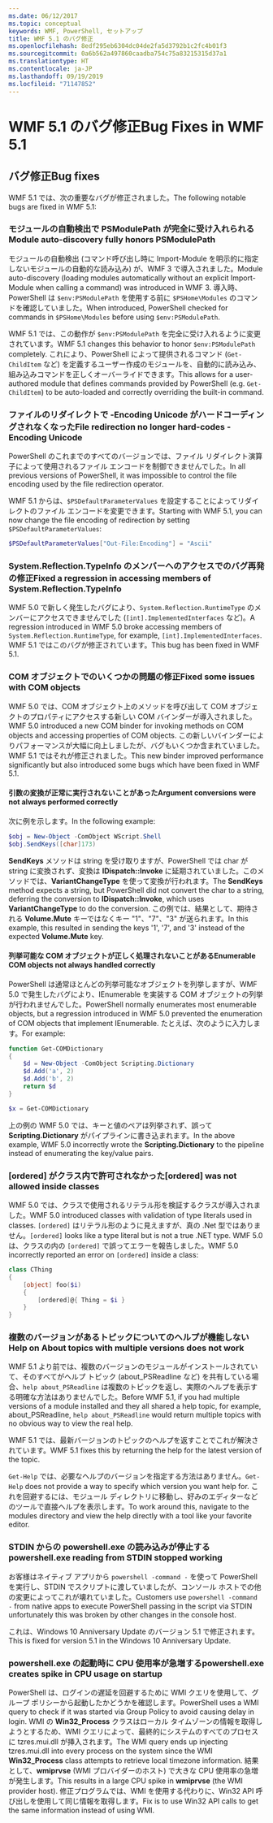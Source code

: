```yaml
---
ms.date: 06/12/2017
ms.topic: conceptual
keywords: WMF, PowerShell, セットアップ
title: WMF 5.1 のバグ修正
ms.openlocfilehash: 8edf295eb6304dc04de2fa5d3792b1c2fc4b01f3
ms.sourcegitcommit: 0a6b562a497860caadba754c75a83215315d37a1
ms.translationtype: HT
ms.contentlocale: ja-JP
ms.lasthandoff: 09/19/2019
ms.locfileid: "71147852"
---
```

# <a name="bug-fixes-in-wmf-51"></a><span data-ttu-id="74b00-103">WMF 5.1 のバグ修正</span><span class="sxs-lookup"><span data-stu-id="74b00-103">Bug Fixes in WMF 5.1</span></span>

## <a name="bug-fixes"></a><span data-ttu-id="74b00-104">バグ修正</span><span class="sxs-lookup"><span data-stu-id="74b00-104">Bug fixes</span></span>

<span data-ttu-id="74b00-105">WMF 5.1 では、次の重要なバグが修正されました。</span><span class="sxs-lookup"><span data-stu-id="74b00-105">The following notable bugs are fixed in WMF 5.1:</span></span>

### <a name="module-auto-discovery-fully-honors-psmodulepath"></a><span data-ttu-id="74b00-106">モジュールの自動検出で PSModulePath が完全に受け入れられる</span><span class="sxs-lookup"><span data-stu-id="74b00-106">Module auto-discovery fully honors PSModulePath</span></span>

<span data-ttu-id="74b00-107">モジュールの自動検出 (コマンド呼び出し時に Import-Module を明示的に指定しないモジュールの自動的な読み込み) が、WMF 3 で導入されました。</span><span class="sxs-lookup"><span data-stu-id="74b00-107">Module auto-discovery (loading modules automatically without an explicit Import-Module when calling a command) was introduced in WMF 3.</span></span> <span data-ttu-id="74b00-108">導入時、PowerShell は `$env:PSModulePath` を使用する前に `$PSHome\Modules` のコマンドを確認していました。</span><span class="sxs-lookup"><span data-stu-id="74b00-108">When introduced, PowerShell checked for commands in `$PSHome\Modules` before using `$env:PSModulePath`.</span></span>

<span data-ttu-id="74b00-109">WMF 5.1 では、この動作が `$env:PSModulePath` を完全に受け入れるように変更されています。</span><span class="sxs-lookup"><span data-stu-id="74b00-109">WMF 5.1 changes this behavior to honor `$env:PSModulePath` completely.</span></span> <span data-ttu-id="74b00-110">これにより、PowerShell によって提供されるコマンド (`Get-ChildItem` など) を定義するユーザー作成のモジュールを、自動的に読み込み、組み込みコマンドを正しくオーバーライドできます。</span><span class="sxs-lookup"><span data-stu-id="74b00-110">This allows for a user-authored module that defines commands provided by PowerShell (e.g. `Get-ChildItem`) to be auto-loaded and correctly overriding the built-in command.</span></span>

### <a name="file-redirection-no-longer-hard-codes--encoding-unicode"></a><span data-ttu-id="74b00-111">ファイルのリダイレクトで -Encoding Unicode がハードコーディングされなくなった</span><span class="sxs-lookup"><span data-stu-id="74b00-111">File redirection no longer hard-codes -Encoding Unicode</span></span>

<span data-ttu-id="74b00-112">PowerShell のこれまでのすべてのバージョンでは、ファイル リダイレクト演算子によって使用されるファイル エンコードを制御できませんでした。</span><span class="sxs-lookup"><span data-stu-id="74b00-112">In all previous versions of PowerShell, it was impossible to control the file encoding used by the file redirection operator.</span></span>

<span data-ttu-id="74b00-113">WMF 5.1 からは、`$PSDefaultParameterValues` を設定することによってリダイレクトのファイル エンコードを変更できます。</span><span class="sxs-lookup"><span data-stu-id="74b00-113">Starting with WMF 5.1, you can now change the file encoding of redirection by setting `$PSDefaultParameterValues`:</span></span>

```powershell
$PSDefaultParameterValues["Out-File:Encoding"] = "Ascii"
```

### <a name="fixed-a-regression-in-accessing-members-of-systemreflectiontypeinfo"></a><span data-ttu-id="74b00-114">System.Reflection.TypeInfo のメンバーへのアクセスでのバグ再発の修正</span><span class="sxs-lookup"><span data-stu-id="74b00-114">Fixed a regression in accessing members of System.Reflection.TypeInfo</span></span>

<span data-ttu-id="74b00-115">WMF 5.0 で新しく発生したバグにより、`System.Reflection.RuntimeType` のメンバーにアクセスできませんでした (`[int].ImplementedInterfaces` など)。</span><span class="sxs-lookup"><span data-stu-id="74b00-115">A regression introduced in WMF 5.0 broke accessing members of `System.Reflection.RuntimeType`, for example, `[int].ImplementedInterfaces`.</span></span> <span data-ttu-id="74b00-116">WMF 5.1 ではこのバグが修正されています。</span><span class="sxs-lookup"><span data-stu-id="74b00-116">This bug has been fixed in WMF 5.1.</span></span>

### <a name="fixed-some-issues-with-com-objects"></a><span data-ttu-id="74b00-117">COM オブジェクトでのいくつかの問題の修正</span><span class="sxs-lookup"><span data-stu-id="74b00-117">Fixed some issues with COM objects</span></span>

<span data-ttu-id="74b00-118">WMF 5.0 では、COM オブジェクト上のメソッドを呼び出して COM オブジェクトのプロパティにアクセスする新しい COM バインダーが導入されました。</span><span class="sxs-lookup"><span data-stu-id="74b00-118">WMF 5.0 introduced a new COM binder for invoking methods on COM objects and accessing properties of COM objects.</span></span> <span data-ttu-id="74b00-119">この新しいバインダーによりパフォーマンスが大幅に向上しましたが、バグもいくつか含まれていました。WMF 5.1 ではそれが修正されました。</span><span class="sxs-lookup"><span data-stu-id="74b00-119">This new binder improved performance significantly but also introduced some bugs which have been fixed in WMF 5.1.</span></span>

#### <a name="argument-conversions-were-not-always-performed-correctly"></a><span data-ttu-id="74b00-120">引数の変換が正常に実行されないことがあった</span><span class="sxs-lookup"><span data-stu-id="74b00-120">Argument conversions were not always performed correctly</span></span>

<span data-ttu-id="74b00-121">次に例を示します。</span><span class="sxs-lookup"><span data-stu-id="74b00-121">In the following example:</span></span>

```powershell
$obj = New-Object -ComObject WScript.Shell
$obj.SendKeys([char]173)
```

<span data-ttu-id="74b00-122">**SendKeys** メソッドは string を受け取りますが、PowerShell では char が string に変換されず、変換は **IDispatch::Invoke** に延期されていました。このメソッドでは、**VariantChangeType** を使って変換が行われます。</span><span class="sxs-lookup"><span data-stu-id="74b00-122">The **SendKeys** method expects a string, but PowerShell did not convert the char to a string, deferring the conversion to **IDispatch::Invoke**, which uses **VariantChangeType** to do the conversion.</span></span> <span data-ttu-id="74b00-123">この例では、結果として、期待される **Volume.Mute** キーではなくキー "1"、"7"、"3" が送られます。</span><span class="sxs-lookup"><span data-stu-id="74b00-123">In this example, this resulted in sending the keys '1', '7', and '3' instead of the expected **Volume.Mute** key.</span></span>

#### <a name="enumerable-com-objects-not-always-handled-correctly"></a><span data-ttu-id="74b00-124">列挙可能な COM オブジェクトが正しく処理されないことがある</span><span class="sxs-lookup"><span data-stu-id="74b00-124">Enumerable COM objects not always handled correctly</span></span>

<span data-ttu-id="74b00-125">PowerShell は通常ほとんどの列挙可能なオブジェクトを列挙しますが、WMF 5.0 で発生したバグにより、IEnumerable を実装する COM オブジェクトの列挙が行われませんでした。</span><span class="sxs-lookup"><span data-stu-id="74b00-125">PowerShell normally enumerates most enumerable objects, but a regression introduced in WMF 5.0 prevented the enumeration of COM objects that implement IEnumerable.</span></span> <span data-ttu-id="74b00-126">たとえば、次のように入力します。</span><span class="sxs-lookup"><span data-stu-id="74b00-126">For example:</span></span>

```powershell
function Get-COMDictionary
{
    $d = New-Object -ComObject Scripting.Dictionary
    $d.Add('a', 2)
    $d.Add('b', 2)
    return $d
}

$x = Get-COMDictionary
```

<span data-ttu-id="74b00-127">上の例の WMF 5.0 では、キーと値のペアは列挙されず、誤って **Scripting.Dictionary** がパイプラインに書き込まれます。</span><span class="sxs-lookup"><span data-stu-id="74b00-127">In the above example, WMF 5.0 incorrectly wrote the **Scripting.Dictionary** to the pipeline instead of enumerating the key/value pairs.</span></span>

### <a name="ordered-was-not-allowed-inside-classes"></a><span data-ttu-id="74b00-128">[ordered] がクラス内で許可されなかった</span><span class="sxs-lookup"><span data-stu-id="74b00-128">[ordered] was not allowed inside classes</span></span>

<span data-ttu-id="74b00-129">WMF 5.0 では、クラスで使用されるリテラル形を検証するクラスが導入されました。</span><span class="sxs-lookup"><span data-stu-id="74b00-129">WMF 5.0 introduced classes with validation of type literals used in classes.</span></span> <span data-ttu-id="74b00-130">`[ordered]` はリテラル形のように見えますが、真の .Net 型ではありません。</span><span class="sxs-lookup"><span data-stu-id="74b00-130">`[ordered]` looks like a type literal but is not a true .NET type.</span></span> <span data-ttu-id="74b00-131">WMF 5.0 は、クラスの内の `[ordered]` で誤ってエラーを報告しました。</span><span class="sxs-lookup"><span data-stu-id="74b00-131">WMF 5.0 incorrectly reported an error on `[ordered]` inside a class:</span></span>

```powershell
class CThing
{
    [object] foo($i)
    {
        [ordered]@{ Thing = $i }
    }
}
```

### <a name="help-on-about-topics-with-multiple-versions-does-not-work"></a><span data-ttu-id="74b00-132">複数のバージョンがあるトピックについてのヘルプが機能しない</span><span class="sxs-lookup"><span data-stu-id="74b00-132">Help on About topics with multiple versions does not work</span></span>

<span data-ttu-id="74b00-133">WMF 5.1 より前では、複数のバージョンのモジュールがインストールされていて、そのすべてがヘルプ トピック (about_PSReadline など) を共有している場合、`help about_PSReadline` は複数のトピックを返し、実際のヘルプを表示する明確な方法はありませんでした。</span><span class="sxs-lookup"><span data-stu-id="74b00-133">Before WMF 5.1, if you had multiple versions of a module installed and they all shared a help topic, for example, about_PSReadline, `help about_PSReadline` would return multiple topics with no obvious way to view the real help.</span></span>

<span data-ttu-id="74b00-134">WMF 5.1 では、最新バージョンのトピックのヘルプを返すことでこれが解決されています。</span><span class="sxs-lookup"><span data-stu-id="74b00-134">WMF 5.1 fixes this by returning the help for the latest version of the topic.</span></span>

<span data-ttu-id="74b00-135">`Get-Help` では、必要なヘルプのバージョンを指定する方法はありません。</span><span class="sxs-lookup"><span data-stu-id="74b00-135">`Get-Help` does not provide a way to specify which version you want help for.</span></span> <span data-ttu-id="74b00-136">これを回避するには、モジュール ディレクトリに移動し、好みのエディターなどのツールで直接ヘルプを表示します。</span><span class="sxs-lookup"><span data-stu-id="74b00-136">To work around this, navigate to the modules directory and view the help directly with a tool like your favorite editor.</span></span>

### <a name="powershellexe-reading-from-stdin-stopped-working"></a><span data-ttu-id="74b00-137">STDIN からの powershell.exe の読み込みが停止する</span><span class="sxs-lookup"><span data-stu-id="74b00-137">powershell.exe reading from STDIN stopped working</span></span>

<span data-ttu-id="74b00-138">お客様はネイティブ アプリから `powershell -command -` を使って PowerShell を実行し、STDIN でスクリプトに渡していましたが、コンソール ホストでの他の変更によってこれが壊れていました。</span><span class="sxs-lookup"><span data-stu-id="74b00-138">Customers use `powershell -command -` from native apps to execute PowerShell passing in the script via STDIN unfortunately this was broken by other changes in the console host.</span></span>

<span data-ttu-id="74b00-139">これは、Windows 10 Anniversary Update のバージョン 5.1 で修正されます。</span><span class="sxs-lookup"><span data-stu-id="74b00-139">This is fixed for version 5.1 in the Windows 10 Anniversary Update.</span></span>

### <a name="powershellexe-creates-spike-in-cpu-usage-on-startup"></a><span data-ttu-id="74b00-140">powershell.exe の起動時に CPU 使用率が急増する</span><span class="sxs-lookup"><span data-stu-id="74b00-140">powershell.exe creates spike in CPU usage on startup</span></span>

<span data-ttu-id="74b00-141">PowerShell は、ログインの遅延を回避するために WMI クエリを使用して、グループ ポリシーから起動したかどうかを確認します。</span><span class="sxs-lookup"><span data-stu-id="74b00-141">PowerShell uses a WMI query to check if it was started via Group Policy to avoid causing delay in login.</span></span> <span data-ttu-id="74b00-142">WMI の **Win32_Process** クラスはローカル タイムゾーンの情報を取得しようとするため、WMI クエリによって、最終的にシステムのすべてのプロセスに tzres.mui.dll が挿入されます。</span><span class="sxs-lookup"><span data-stu-id="74b00-142">The WMI query ends up injecting tzres.mui.dll into every process on the system since the WMI **Win32_Process** class attempts to retrieve local timezone information.</span></span> <span data-ttu-id="74b00-143">結果として、**wmiprvse** (WMI プロバイダーのホスト) で大きな CPU 使用率の急増が発生します。</span><span class="sxs-lookup"><span data-stu-id="74b00-143">This results in a large CPU spike in **wmiprvse** (the WMI provider host).</span></span> <span data-ttu-id="74b00-144">修正プログラムでは、WMI を使用する代わりに、Win32 API 呼び出しを使用して同じ情報を取得します。</span><span class="sxs-lookup"><span data-stu-id="74b00-144">Fix is to use Win32 API calls to get the same information instead of using WMI.</span></span>
